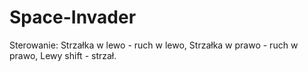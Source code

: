 # Space-Invader
Sterowanie:
Strzałka w lewo - ruch w lewo,
Strzałka w prawo - ruch w prawo,
Lewy shift - strzał.
